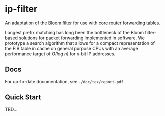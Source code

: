 ip-filter
===========

An adaptation of the [Bloom filter](https://en.wikipedia.org/wiki/Bloom_filter)
for use with [core router](https://en.wikipedia.org/wiki/Core_router)
[forwarding tables](https://en.wikipedia.org/wiki/Forwarding_information_base).

Longest prefix matching has long been the bottleneck of the Bloom
filter-based solutions for packet forwarding implemented in software.
We prototype a search algorithm that allows for a compact representation of 
the FIB table in cache on general purpose CPUs with an average performance
target of _O(log n)_ for `n`-bit IP addresses.


## Docs

For up-to-date documentation, see `./doc/tex/report.pdf`

## Quick Start

TBD...
